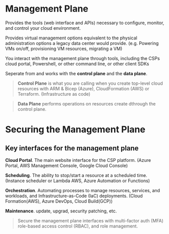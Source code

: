 # Management Plane

Provides the tools (web interface and APIs) necessary to configure, monitor, and control your cloud environment. 

Provides virtual management options equivalent to the physical administration options a legacy data center would provide. (e.g. Powering VMs on/off, provisioning VM resources, migrating a VM)

You interact with the management plane through tools, including the CSPs cloud portal, Powershell, or other command line, or other client SDKs

Seperate from and works with the **control plane** and the **data plane**. 

> **Control Plane** is what you are calling when you create top-level cloud resources with ARM & Bicep (Azure), CloudFormation (AWS) or Terraform. (Infrastructure as code)

> **Data Plane** performs operations on resources create dthrough the control plane. 

# Securing the Management Plane

## Key interfaces for the management plane

**Cloud Portal**. The main website interface for the CSP platform. (Azure Portal, AWS Management Console, Google Cloud Console)

**Scheduling**. The ability to stop/start a resource at a scheduled time. (Instance scheduler or Lambda AWS, Azure Automation or Functions)

**Orchestration**. Automating processes to manage resources, services, and workloads, and Infrastructure-as-Code (IaC) deployments. (Cloud Formation(AWS), Azure DevOps, Cloud Build(GCP))

**Maintenance**. update, upgrad, security patching, etc. 

> Secure the management plane interfaces with multi-factor auth (MFA) role-based access control (RBAC), and role management. 